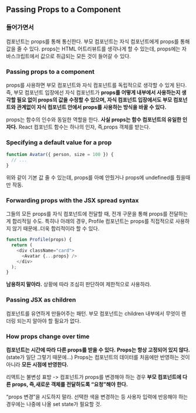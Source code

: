 ## Passing Props to a Component

### 들어가면서

컴포넌트는 props를 통해 통신한다. 부모 컴포넌트는 자식 컴포넌트에게 props를 통해 값을 줄 수 있다.
props는 HTML 어트리뷰트를 생각나게 할 수 있는데, props에는 자바스크립트에서 값으로 취급되는 모든 것이 들어갈 수 있다.

### Passing props to a component

props를 사용하면 부모 컴포넌트와 자식 컴포넌트를 독립적으로 생각할 수 있게 된다. 즉, 부모 컴포넌트 입장에선 자식 컴포넌트가 **props를 어떻게 내부에서 사용하는지 생각할 필요 없이 props의 값을 수정할 수 있으며, 자식 컴포넌트 입장에서도 부모 컴포넌트와 관계없이 자식 컴포넌트 안에서 props를 사용하는 방식을 바꿀 수 있다.**

props는 함수의 인수와 동일한 역할을 한다. **사실 props는 함수 컴포넌트의 유일한 인자다.** React 컴포넌트 함수는 하나의 인자, 즉,props 객체를 받는다.

### Specifying a default value for a prop

```javascript
function Avatar({ person, size = 100 }) {
  // ...
}
```

위와 같이 기본 값 줄 수 있는데, props를 아예 안줬거나 props에 undefined를 줬을때만 작동.

### Forwarding props with the JSX spread syntax

그들의 모든 props를 자식 컴포넌트에 전달할 때, 전개 구문을 통해 props를 전달하는 게 합리적일 수도. 특히나 아래의 경우, Profile 컴포넌트는 props를 직접적으로 사용하지 않기 때문에..더욱 합리적이라 할 수 있다.

```javascript
function Profile(props) {
  return (
    <div className="card">
      <Avatar {...props} />
    </div>
  );
}
```

**남용하지 말아라.** 상황에 따라 조심히 판단하여 제한적으로 사용하라.

### Passing JSX as children

컴포넌트를 유연하게 만들어주는 패턴. 부모 컴포넌트는 children 내부에서 무엇이 렌더링 되는지 알아야 할 필요가 없다.

### How props change over time

**컴포넌트는 시간에 따라 다른 props를 받을 수 있다.** **Props는 항상 고정되어 있지 않다.**(state가 일단 그렇기 때문에...) Props는 컴포넌트의 데이터를 처음에만 반영하는 것이 아니라 **모든 시점에 반영한다.**

리액트는 불변성 표방 -> 컴포넌트가 props를 변경해야 하는 경우 **부모 컴포넌트에 다른 props, 즉,새로운 객체를 전달하도록 “요청”해야 한다.**

“props 변경”을 시도하지 말라. 선택한 색을 변경하는 등 사용자 입력에 반응해야 하는 경우에는 나중에 나올 set state가 필요할 것.
